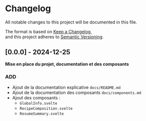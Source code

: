 # Changelog

All notable changes to this project will be documented in this file.

The format is based on [Keep a Changelog](https://keepachangelog.com/en/1.1.0/),  
and this project adheres to [Semantic Versioning](https://semver.org/spec/v2.0.0.html).

## [0.0.0] - 2024-12-25

**Mise en place du projet, documentation et des composants**

### ADD

- Ajout de la documentation explicative `docs/README.md`
- Ajout de la documentation des composants `docs/components.md`
- Ajout des composants :
  - `GlobalInfo.svelte`
  - `RecipeComposition.svelte`
  - `ResumeSummary.svelte`
